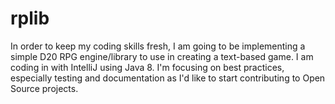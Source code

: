 rplib
===

In order to keep my coding skills fresh, I am going to be implementing a simple D20 RPG engine/library to use in creating a text-based game. I am coding in with IntelliJ using Java 8. I'm focusing on best practices, especially testing and documentation as I'd like to start contributing to Open Source projects.
